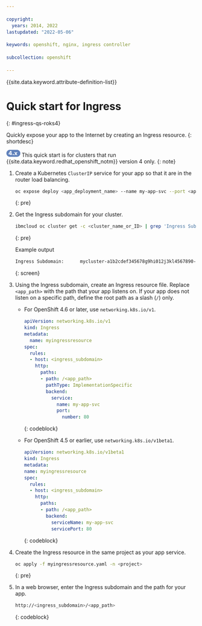 ```yaml
---

copyright:
  years: 2014, 2022
lastupdated: "2022-05-06"

keywords: openshift, nginx, ingress controller

subcollection: openshift

---
```



{{site.data.keyword.attribute-definition-list}}



# Quick start for Ingress
{: #ingress-qs-roks4}

Quickly expose your app to the Internet by creating an Ingress resource.
{: shortdesc}

![Version 4 icon.](images/icon-version-43.png) This quick start is for clusters that run {{site.data.keyword.redhat_openshift_notm}} version 4 only.
{: note}

1. Create a Kubernetes `ClusterIP` service for your app so that it are in the router load balancing.
    ```sh
    oc expose deploy <app_deployment_name> --name my-app-svc --port <app_port> -n <project>
    ```
    {: pre}

2. Get the Ingress subdomain for your cluster.
    ```sh
    ibmcloud oc cluster get -c <cluster_name_or_ID> | grep 'Ingress Subdomain'
    ```
    {: pre}

    Example output

    ```sh
    Ingress Subdomain:      mycluster-a1b2cdef345678g9hi012j3kl4567890-0000.us-south.containers.appdomain.cloud
    ```
    {: screen}

3. Using the Ingress subdomain, create an Ingress resource file. Replace `<app_path>` with the path that your app listens on. If your app does not listen on a specific path, define the root path as a slash (`/`) only.

    * For OpenShift 4.6 or later, use `networking.k8s.io/v1`.

        ```yaml
        apiVersion: networking.k8s.io/v1
        kind: Ingress
        metadata:
          name: myingressresource
        spec:
          rules:
          - host: <ingress_subdomain>
            http:
              paths:
              - path: /<app_path>
                pathType: ImplementationSpecific
                backend:
                  service:
                    name: my-app-svc
                    port:
                      number: 80
        ```
        {: codeblock}

    * For OpenShift 4.5 or earlier, use `networking.k8s.io/v1beta1`.

        ```yaml
        apiVersion: networking.k8s.io/v1beta1
        kind: Ingress
        metadata:
        name: myingressresource
        spec:
          rules:
          - host: <ingress_subdomain>
            http:
              paths:
              - path: /<app_path>
                backend:
                  serviceName: my-app-svc
                  servicePort: 80
        ```
        {: codeblock}

4. Create the Ingress resource in the same project as your app service.
    ```sh
    oc apply -f myingressresource.yaml -n <project>
    ```
    {: pre}

5. In a web browser, enter the Ingress subdomain and the path for your app.
    ```sh
    http://<ingress_subdomain>/<app_path>
    ```
    {: codeblock}






